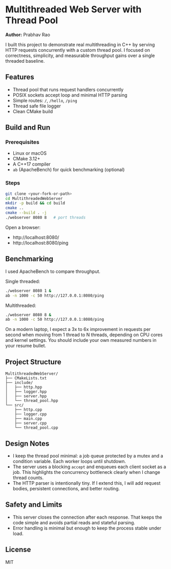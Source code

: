 
# Multithreaded Web Server with Thread Pool

**Author:** Prabhav Rao

I built this project to demonstrate real multithreading in C++ by serving HTTP requests concurrently with a custom thread pool. I focused on correctness, simplicity, and measurable throughput gains over a single threaded baseline.

## Features
- Thread pool that runs request handlers concurrently
- POSIX sockets accept loop and minimal HTTP parsing
- Simple routes: `/`, `/hello`, `/ping`
- Thread safe file logger
- Clean CMake build

## Build and Run

### Prerequisites
- Linux or macOS
- CMake 3.12+
- A C++17 compiler
- `ab` (ApacheBench) for quick benchmarking (optional)

### Steps
```bash
git clone <your-fork-or-path>
cd MultithreadedWebServer
mkdir -p build && cd build
cmake ..
cmake --build . -j
./webserver 8080 8   # port threads
```

Open a browser:
- http://localhost:8080/
- http://localhost:8080/ping

## Benchmarking

I used ApacheBench to compare throughput.

Single threaded:
```bash
./webserver 8080 1 &
ab -n 1000 -c 50 http://127.0.0.1:8080/ping
```

Multithreaded:
```bash
./webserver 8080 8 &
ab -n 1000 -c 50 http://127.0.0.1:8080/ping
```

On a modern laptop, I expect a 3x to 6x improvement in requests per second when moving from 1 thread to N threads, depending on CPU cores and kernel settings. You should include your own measured numbers in your resume bullet.

## Project Structure
```
MultithreadedWebServer/
├── CMakeLists.txt
├── include/
│   ├── http.hpp
│   ├── logger.hpp
│   ├── server.hpp
│   └── thread_pool.hpp
└── src/
    ├── http.cpp
    ├── logger.cpp
    ├── main.cpp
    ├── server.cpp
    └── thread_pool.cpp
```

## Design Notes

- I keep the thread pool minimal: a job queue protected by a mutex and a condition variable. Each worker loops until shutdown.
- The server uses a blocking `accept` and enqueues each client socket as a job. This highlights the concurrency bottleneck clearly when I change thread counts.
- The HTTP parser is intentionally tiny. If I extend this, I will add request bodies, persistent connections, and better routing.

## Safety and Limits

- This server closes the connection after each response. That keeps the code simple and avoids partial reads and stateful parsing.
- Error handling is minimal but enough to keep the process stable under load.

## License
MIT
